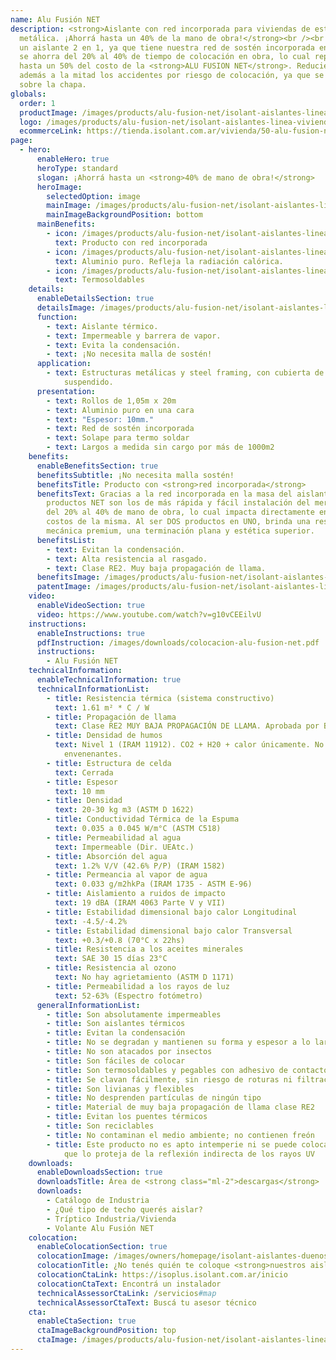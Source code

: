 ```yaml
---
name: Alu Fusión NET
description: <strong>Aislante con red incorporada para viviendas de estructura
  metálica. ¡Ahorrá hasta un 40% de la mano de obra!</strong><br /><br />Al ser
  un aislante 2 en 1, ya que tiene nuestra red de sostén incorporada en la masa,
  se ahorra del 20% al 40% de tiempo de colocación en obra, lo cual representa
  hasta un 50% del costo de la <strong>ALU FUSION NET</strong>. Reduciendo
  además a la mitad los accidentes por riesgo de colocación, ya que se trabaja
  sobre la chapa.
globals:
  order: 1
  productImage: /images/products/alu-fusion-net/isolant-aislantes-linea-vivienda-alu-fusion-net-producto-rollo.png
  logo: /images/products/alu-fusion-net/isolant-aislantes-linea-vivienda-alu-fusion-net-logo.png
  ecommerceLink: https://tienda.isolant.com.ar/vivienda/50-alu-fusion-net.html
page:
  - hero:
      enableHero: true
      heroType: standard
      slogan: ¡Ahorrá hasta un <strong>40% de mano de obra!</strong>
      heroImage:
        selectedOption: image
        mainImage: /images/products/alu-fusion-net/isolant-aislantes-linea-galpones-y-tinglados-alu-stark-net-imagen-fondo.jpg
        mainImageBackgroundPosition: bottom
      mainBenefits:
        - icon: /images/products/alu-fusion-net/isolant-aislantes-linea-vivienda-alu-fusion-net-beneficio-1.svg
          text: Producto con red incorporada
        - icon: /images/products/alu-fusion-net/isolant-aislantes-linea-vivienda-alu-fusion-net-beneficio-2.svg
          text: Aluminio puro. Refleja la radiación calórica.
        - icon: /images/products/alu-fusion-net/isolant-aislantes-linea-vivienda-alu-fusion-net-beneficio-3.svg
          text: Termosoldables
    details:
      enableDetailsSection: true
      detailsImage: /images/products/alu-fusion-net/isolant-aislantes-linea-vivienda-alu-fusion-net-imagen-detalle-producto.jpg
      function:
        - text: Aislante térmico.
        - text: Impermeable y barrera de vapor.
        - text: Evita la condensación.
        - text: ¡No necesita malla de sostén!
      application:
        - text: Estructuras metálicas y steel framing, con cubierta de chapa y cielorraso
            suspendido.
      presentation:
        - text: Rollos de 1,05m x 20m
        - text: Aluminio puro en una cara
        - text: "Espesor: 10mm."
        - text: Red de sostén incorporada
        - text: Solape para termo soldar
        - text: Largos a medida sin cargo por más de 1000m2
    benefits:
      enableBenefitsSection: true
      benefitsSubtitle: ¡No necesita malla sostén!
      benefitsTitle: Producto con <strong>red incorporada</strong>
      benefitsText: Gracias a la red incorporada en la masa del aislante, nuestros
        productos NET son los de más rápida y fácil instalación del mercado. Ahorran
        del 20% al 40% de mano de obra, lo cual impacta directamente en los tiempos y
        costos de la misma. Al ser DOS productos en UNO, brinda una resistencia
        mecánica premium, una terminación plana y estética superior.
      benefitsList:
        - text: Evitan la condensación.
        - text: Alta resistencia al rasgado.
        - text: Clase RE2. Muy baja propagación de llama.
      benefitsImage: /images/products/alu-fusion-net/isolant-aislantes-linea-vivienda-alu-fusion-net-beneficio-exclusivo.jpg
      patentImage: /images/products/alu-fusion-net/isolant-aislantes-linea-vivienda-alu-fusion-net-patente.png
    video:
      enableVideoSection: true
      video: https://www.youtube.com/watch?v=g10vCEEilvU
    instructions:
      enableInstructions: true
      pdfInstruction: /images/downloads/colocacion-alu-fusion-net.pdf
      instructions:
        - Alu Fusión NET
    technicalInformation:
      enableTechnicalInformation: true
      technicalInformationList:
        - title: Resistencia térmica (sistema constructivo)
          text: 1.61 m² * C / W
        - title: Propagación de llama
          text: Clase RE2 MUY BAJA PROPAGACIÓN DE LLAMA. Aprobada por Bomberos Argentina.
        - title: Densidad de humos
          text: Nivel 1 (IRAM 11912). CO2 + H20 + calor únicamente. No desprende gases
            envenenantes.
        - title: Estructura de celda
          text: Cerrada
        - title: Espesor
          text: 10 mm
        - title: Densidad
          text: 20-30 kg m3 (ASTM D 1622)
        - title: Conductividad Térmica de la Espuma
          text: 0.035 a 0.045 W/m°C (ASTM C518)
        - title: Permeabilidad al agua
          text: Impermeable (Dir. UEAtc.)
        - title: Absorción del agua
          text: 1.2% V/V (42.6% P/P) (IRAM 1582)
        - title: Permeancia al vapor de agua
          text: 0.033 g/m2hkPa (IRAM 1735 - ASTM E-96)
        - title: Aislamiento a ruidos de impacto
          text: 19 dBA (IRAM 4063 Parte V y VII)
        - title: Estabilidad dimensional bajo calor Longitudinal
          text: -4.5/-4.2%
        - title: Estabilidad dimensional bajo calor Transversal
          text: +0.3/+0.8 (70°C x 22hs)
        - title: Resistencia a los aceites minerales
          text: SAE 30 15 días 23°C
        - title: Resistencia al ozono
          text: No hay agrietamiento (ASTM D 1171)
        - title: Permeabilidad a los rayos de luz
          text: 52-63% (Espectro fotómetro)
      generalInformationList:
        - title: Son absolutamente impermeables
        - title: Son aislantes térmicos
        - title: Evitan la condensación
        - title: No se degradan y mantienen su forma y espesor a lo largo del tiempo
        - title: No son atacados por insectos
        - title: Son fáciles de colocar
        - title: Son termosoldables y pegables con adhesivo de contacto
        - title: Se clavan fácilmente, sin riesgo de roturas ni filtraciones
        - title: Son livianas y flexibles
        - title: No desprenden partículas de ningún tipo
        - title: Material de muy baja propagación de llama clase RE2
        - title: Evitan los puentes térmicos
        - title: Son reciclables
        - title: No contaminan el medio ambiente; no contienen freón
        - title: Este producto no es apto intemperie ni se puede colocar sin un cielorraso
            que lo proteja de la reflexión indirecta de los rayos UV
    downloads:
      enableDownloadsSection: true
      downloadsTitle: Área de <strong class="ml-2">descargas</strong>
      downloads:
        - Catálogo de Industria
        - ¿Qué tipo de techo querés aislar?
        - Tríptico Industria/Vivienda
        - Volante Alu Fusión NET
    colocation:
      enableColocationSection: true
      colocationImage: /images/owners/homepage/isolant-aislantes-duenos-e-inquilinos-isoplus-colocation.jpg
      colocationTitle: ¿No tenés quién te coloque <strong>nuestros aislantes?</strong>
      colocationCtaLink: https://isoplus.isolant.com.ar/inicio
      colocationCtaText: Encontrá un instalador
      technicalAssessorCtaLink: /servicios#map
      technicalAssessorCtaText: Buscá tu asesor técnico
    cta:
      enableCtaSection: true
      ctaImageBackgroundPosition: top
      ctaImage: /images/products/alu-fusion-net/isolant-aislantes-linea-galpones-y-tinglados-alu-stark-net-cta-imagen.jpg
---
```

